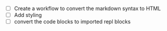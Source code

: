 - [ ] Create a workflow to convert the markdown syntax to HTML
- [ ] Add styling
- [ ] convert the code blocks to imported repl blocks